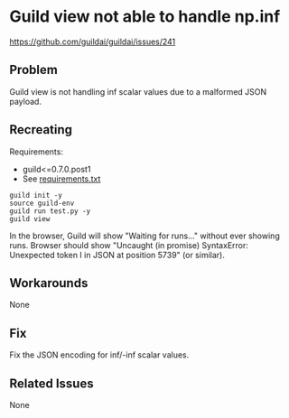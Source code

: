# Guild view not able to handle np.inf

https://github.com/guildai/guildai/issues/241

## Problem

Guild view is not handling inf scalar values due to a malformed JSON payload.

## Recreating

Requirements:

- guild<=0.7.0.post1
- See [requirements.txt](requirements.txt)

```
guild init -y
source guild-env
guild run test.py -y
guild view
```

In the browser, Guild will show "Waiting for runs..." without ever
showing runs. Browser should show "Uncaught (in promise) SyntaxError:
Unexpected token I in JSON at position 5739" (or similar).

## Workarounds

None

## Fix

Fix the JSON encoding for inf/-inf scalar values.

## Related Issues

None
